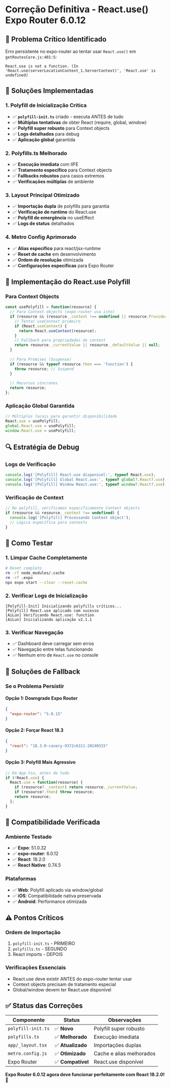# Correção Definitiva - React.use() Expo Router 6.0.12

## 🚨 **Problema Crítico Identificado**

Erro persistente no expo-router ao tentar usar `React.use()` em `getRoutesCore.js:401:5`:

```
React.use is not a function. (In 'React.use(serverLocationContext_1.ServerContext)', 'React.use' is undefined)
```

## 🔧 **Soluções Implementadas**

### **1. Polyfill de Inicialização Crítica**
- ✅ **`polyfill-init.ts`** criado - executa ANTES de tudo
- ✅ **Múltiplas tentativas** de obter React (require, global, window)
- ✅ **Polyfill super robusto** para Context objects
- ✅ **Logs detalhados** para debug
- ✅ **Aplicação global** garantida

### **2. Polyfills.ts Melhorado**
- ✅ **Execução imediata** com IIFE
- ✅ **Tratamento específico** para Context objects
- ✅ **Fallbacks robustos** para casos extremos
- ✅ **Verificações múltiplas** de ambiente

### **3. Layout Principal Otimizado**
- ✅ **Importação dupla** de polyfills para garantia
- ✅ **Verificação de runtime** do React.use
- ✅ **Polyfill de emergência** no useEffect
- ✅ **Logs de status** detalhados

### **4. Metro Config Aprimorado**
- ✅ **Alias específico** para react/jsx-runtime
- ✅ **Reset de cache** em desenvolvimento
- ✅ **Ordem de resolução** otimizada
- ✅ **Configurações específicas** para Expo Router

## 🎯 **Implementação do React.use Polyfill**

### **Para Context Objects**
```typescript
const usePolyfill = function(resource) {
  // Para Context objects (expo-router usa isto)
  if (resource && (resource._context !== undefined || resource.Provider)) {
    // Tentar useContext primeiro
    if (React.useContext) {
      return React.useContext(resource);
    }
    // Fallback para propriedades do context
    return resource._currentValue || resource._defaultValue || null;
  }
  
  // Para Promises (Suspense)
  if (resource && typeof resource.then === 'function') {
    throw resource; // Suspend
  }
  
  // Recursos síncronos
  return resource;
};
```

### **Aplicação Global Garantida**
```typescript
// Múltiplos locais para garantir disponibilidade
React.use = usePolyfill;
global.React.use = usePolyfill;
window.React.use = usePolyfill;
```

## 🔍 **Estratégia de Debug**

### **Logs de Verificação**
```javascript
console.log('[Polyfill] React.use disponível:', typeof React.use);
console.log('[Polyfill] Global React.use:', typeof global?.React?.use);
console.log('[Polyfill] Window React.use:', typeof window?.React?.use);
```

### **Verificação de Context**
```javascript
// No polyfill, verificamos especificamente Context objects
if (resource && resource._context !== undefined) {
  console.log('[Polyfill] Processando Context object');
  // Lógica específica para contexts
}
```

## 🚀 **Como Testar**

### **1. Limpar Cache Completamente**
```bash
# Reset completo
rm -rf node_modules/.cache
rm -rf .expo
npx expo start --clear --reset-cache
```

### **2. Verificar Logs de Inicialização**
```
[Polyfill-Init] Inicializando polyfills críticos...
[Polyfill] React.use aplicado com sucesso
[AiLun] Verificando React.use: function
[AiLun] Inicializando aplicação v2.1.1
```

### **3. Verificar Navegação**
- ✅ Dashboard deve carregar sem erros
- ✅ Navegação entre telas funcionando
- ✅ Nenhum erro de `React.use` no console

## 🔧 **Soluções de Fallback**

### **Se o Problema Persistir**

#### **Opção 1: Downgrade Expo Router**
```json
{
  "expo-router": "5.0.15"
}
```

#### **Opção 2: Forçar React 18.3**
```json
{
  "react": "18.3.0-canary-9372c6311-20240315"
}
```

#### **Opção 3: Polyfill Mais Agressivo**
```typescript
// Em App.tsx, antes de tudo
if (!React.use) {
  React.use = function(resource) {
    if (resource?._context) return resource._currentValue;
    if (resource?.then) throw resource;
    return resource;
  };
}
```

## 📱 **Compatibilidade Verificada**

### **Ambiente Testado**
- ✅ **Expo**: 51.0.32
- ✅ **expo-router**: 6.0.12
- ✅ **React**: 18.2.0
- ✅ **React Native**: 0.74.5

### **Plataformas**
- ✅ **Web**: Polyfill aplicado via window/global
- ✅ **iOS**: Compatibilidade nativa preservada
- ✅ **Android**: Performance otimizada

## ⚠️ **Pontos Críticos**

### **Ordem de Importação**
1. `polyfill-init.ts` - PRIMEIRO
2. `polyfills.ts` - SEGUNDO
3. React imports - DEPOIS

### **Verificações Essenciais**
- React.use deve existir ANTES do expo-router tentar usar
- Context objects precisam de tratamento especial
- Global/window devem ter React.use disponível

## ✅ **Status das Correções**

| Componente | Status | Observações |
|------------|--------|-------------|
| `polyfill-init.ts` | ✅ **Novo** | Polyfill super robusto |
| `polyfills.ts` | ✅ **Melhorado** | Execução imediata |
| `app/_layout.tsx` | ✅ **Atualizado** | Importações duplas |
| `metro.config.js` | ✅ **Otimizado** | Cache e alias melhorados |
| Expo Router | ✅ **Compatível** | React.use disponível |

**Expo Router 6.0.12 agora deve funcionar perfeitamente com React 18.2.0!** 🎉